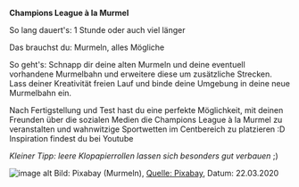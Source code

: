 **Champions League à la Murmel**

So lang dauert's: 1 Stunde oder auch viel länger

Das brauchst du: Murmeln, alles Mögliche

So geht's: Schnapp dir deine alten Murmeln und deine eventuell vorhandene Murmelbahn und erweitere diese um zusätzliche Strecken. Lass deiner Kreativität freien Lauf und binde deine Umgebung in deine neue Murmelbahn ein.

Nach Fertigstellung und Test hast du eine perfekte Möglichkeit, mit deinen Freunden über die sozialen Medien die Champions League à la Murmel zu veranstalten und wahnwitzige Sportwetten im Centbereich zu platzieren :D
Inspiration findest du bei Youtube 

*Kleiner Tipp: leere Klopapierrollen lassen sich besonders gut verbauen* ;)

![image alt](https://cdn.pixabay.com/photo/2016/09/10/15/45/marbles-1659398_960_720.jpg "Murmeln")
Bild: Pixabay (Murmeln), [Quelle: Pixabay](https://cdn.pixabay.com/photo/2016/09/10/15/45/marbles-1659398_960_720.jpg), Datum: 22.03.2020
